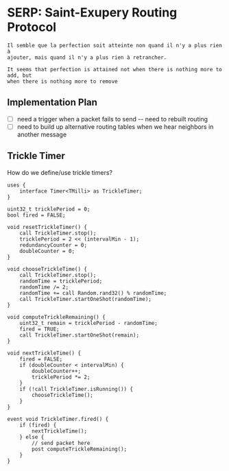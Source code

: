 SERP: Saint-Exupery Routing Protocol
==============================

```
Il semble que la perfection soit atteinte non quand il n'y a plus rien à
ajouter, mais quand il n'y a plus rien à retrancher.

It seems that perfection is attained not when there is nothing more to add, but
when there is nothing more to remove
```

## Implementation Plan

* [ ] need a trigger when a packet fails to send -- need to rebuilt routing
* [ ] need to build up alternative routing tables when we hear neighbors in another message

## Trickle Timer

How do we define/use trickle timers?

```nesc
uses {
    interface Timer<TMilli> as TrickleTimer;
}

uint32_t tricklePeriod = 0;
bool fired = FALSE;

void resetTrickleTimer() {
    call TrickleTimer.stop();
    tricklePeriod = 2 << (intervalMin - 1);
    redundancyCounter = 0;
    doubleCounter = 0;
}

void chooseTrickleTime() {
    call TrickleTimer.stop();
    randomTime = tricklePeriod;
    randomTime /= 2;
    randomTime += call Random.rand32() % randomTime;
    call TrickleTimer.startOneShot(randomTime);
}

void computeTrickleRemaining() {
    uint32_t remain = tricklePeriod - randomTime;
    fired = TRUE;
    call TrickleTimer.startOneShot(remain);
}

void nextTrickleTime() {
    fired = FALSE;
    if (doubleCounter < intervalMin) {
        doubleCounter++;
        tricklePeriod *= 2;
    }
    if (!call TrickleTimer.isRunning()) {
        chooseTrickleTime();
    }
}

event void TrickleTimer.fired() {
    if (fired) {
        nextTrickleTime();
    } else {
        // send packet here
        post computeTrickleRemaining();
    }
}
```
